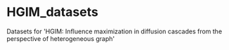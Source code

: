 # HGIM_datasets
Datasets for 'HGIM: Influence maximization in diffusion cascades from the perspective of heterogeneous graph'
